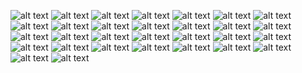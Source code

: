 ![alt text](<image (16).png>)
![alt text](<image (19).png>)
![alt text](<image (20).png>)
![alt text](<image (21).png>)
![alt text](<image (22).png>)
![alt text](<image (23).png>)
![alt text](<image (24).png>)
![alt text](<image (25).png>)
![alt text](<image (26).png>)
![alt text](<image (27).png>)
![alt text](<image (28).png>)
![alt text](<image (29).png>)
![alt text](<image (30).png>)
![alt text](<image (31).png>)
![alt text](<image (32).png>)
![alt text](<image (33).png>)
![alt text](image.png)
![alt text](<unknown (2).png>)
![alt text](<unknown (5).png>)
![alt text](<image (12).png>)
![alt text](<image (13).png>)
![alt text](<image (11).png>)
![alt text](<image (10).png>)
![alt text](<image (1).png>)
![alt text](<image (2).png>)
![alt text](<image (3).png>)
![alt text](<image (4).png>)
![alt text](<image (7).png>)
![alt text](<image (8).png>)
![alt text](<image (9).png>)
